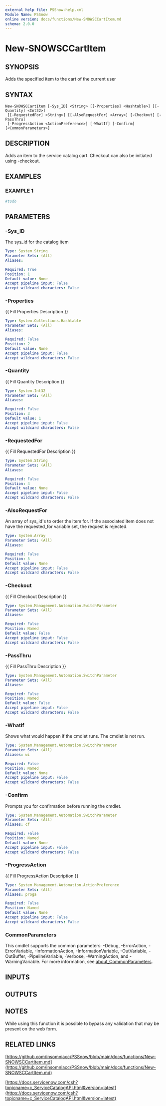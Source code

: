 ```yaml
---
external help file: PSSnow-help.xml
Module Name: PSSnow
online version: docs/functions/New-SNOWSCCartItem.md
schema: 2.0.0
---
```


# New-SNOWSCCartItem

## SYNOPSIS
Adds the specified item to the cart of the current user

## SYNTAX

```
New-SNOWSCCartItem [-Sys_ID] <String> [[-Properties] <Hashtable>] [[-Quantity] <Int32>]
 [[-RequestedFor] <String>] [[-AlsoRequestFor] <Array>] [-Checkout] [-PassThru]
 [-ProgressAction <ActionPreference>] [-WhatIf] [-Confirm] [<CommonParameters>]
```

## DESCRIPTION
Adds an item to the service catalog cart.
Checkout can also be initiated using -checkout.

## EXAMPLES

### EXAMPLE 1
```powershell
#todo
```

## PARAMETERS

### -Sys_ID
The sys_id for the catalog item

```yaml
Type: System.String
Parameter Sets: (All)
Aliases:

Required: True
Position: 1
Default value: None
Accept pipeline input: False
Accept wildcard characters: False
```

### -Properties
{{ Fill Properties Description }}

```yaml
Type: System.Collections.Hashtable
Parameter Sets: (All)
Aliases:

Required: False
Position: 2
Default value: None
Accept pipeline input: False
Accept wildcard characters: False
```

### -Quantity
{{ Fill Quantity Description }}

```yaml
Type: System.Int32
Parameter Sets: (All)
Aliases:

Required: False
Position: 3
Default value: 1
Accept pipeline input: False
Accept wildcard characters: False
```

### -RequestedFor
{{ Fill RequestedFor Description }}

```yaml
Type: System.String
Parameter Sets: (All)
Aliases:

Required: False
Position: 4
Default value: None
Accept pipeline input: False
Accept wildcard characters: False
```

### -AlsoRequestFor
An array of sys_id's to order the item for.
If the associated item does not have the requested_for variable set, the request is rejected.

```yaml
Type: System.Array
Parameter Sets: (All)
Aliases:

Required: False
Position: 5
Default value: None
Accept pipeline input: False
Accept wildcard characters: False
```

### -Checkout
{{ Fill Checkout Description }}

```yaml
Type: System.Management.Automation.SwitchParameter
Parameter Sets: (All)
Aliases:

Required: False
Position: Named
Default value: False
Accept pipeline input: False
Accept wildcard characters: False
```

### -PassThru
{{ Fill PassThru Description }}

```yaml
Type: System.Management.Automation.SwitchParameter
Parameter Sets: (All)
Aliases:

Required: False
Position: Named
Default value: False
Accept pipeline input: False
Accept wildcard characters: False
```

### -WhatIf
Shows what would happen if the cmdlet runs.
The cmdlet is not run.

```yaml
Type: System.Management.Automation.SwitchParameter
Parameter Sets: (All)
Aliases: wi

Required: False
Position: Named
Default value: None
Accept pipeline input: False
Accept wildcard characters: False
```

### -Confirm
Prompts you for confirmation before running the cmdlet.

```yaml
Type: System.Management.Automation.SwitchParameter
Parameter Sets: (All)
Aliases: cf

Required: False
Position: Named
Default value: None
Accept pipeline input: False
Accept wildcard characters: False
```

### -ProgressAction
{{ Fill ProgressAction Description }}

```yaml
Type: System.Management.Automation.ActionPreference
Parameter Sets: (All)
Aliases: proga

Required: False
Position: Named
Default value: None
Accept pipeline input: False
Accept wildcard characters: False
```

### CommonParameters
This cmdlet supports the common parameters: -Debug, -ErrorAction, -ErrorVariable, -InformationAction, -InformationVariable, -OutVariable, -OutBuffer, -PipelineVariable, -Verbose, -WarningAction, and -WarningVariable. For more information, see [about_CommonParameters](http://go.microsoft.com/fwlink/?LinkID=113216).

## INPUTS

## OUTPUTS

## NOTES
While using this function it is possible to bypass any validation that may be present on the web form.

## RELATED LINKS

[https://github.com/insomniacc/PSSnow/blob/main/docs/functions/New-SNOWSCCartItem.md](https://github.com/insomniacc/PSSnow/blob/main/docs/functions/New-SNOWSCCartItem.md)

[https://docs.servicenow.com/csh?topicname=c_ServiceCatalogAPI.html&version=latest](https://docs.servicenow.com/csh?topicname=c_ServiceCatalogAPI.html&version=latest)


